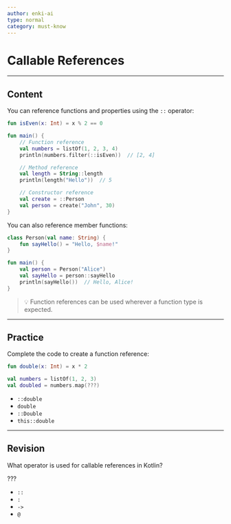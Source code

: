 ```yaml
---
author: enki-ai
type: normal
category: must-know
---
```


# Callable References

---
## Content

You can reference functions and properties using the `::` operator:

```kotlin
fun isEven(x: Int) = x % 2 == 0

fun main() {
    // Function reference
    val numbers = listOf(1, 2, 3, 4)
    println(numbers.filter(::isEven))  // [2, 4]

    // Method reference
    val length = String::length
    println(length("Hello"))  // 5

    // Constructor reference
    val create = ::Person
    val person = create("John", 30)
}
```

You can also reference member functions:

```kotlin
class Person(val name: String) {
    fun sayHello() = "Hello, $name!"
}

fun main() {
    val person = Person("Alice")
    val sayHello = person::sayHello
    println(sayHello())  // Hello, Alice!
}
```

> 💡 Function references can be used wherever a function type is expected.
---

## Practice

Complete the code to create a function reference:

```kotlin
fun double(x: Int) = x * 2

val numbers = listOf(1, 2, 3)
val doubled = numbers.map(???)
```

- `::double`
- `double`
- `::Double`
- `this::double`

---

## Revision

What operator is used for callable references in Kotlin?

???

- `::`
- `:`
- `->`
- `@`
